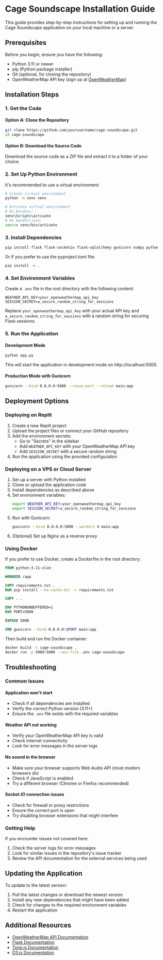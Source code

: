 # Cage Soundscape Installation Guide

This guide provides step-by-step instructions for setting up and running the Cage Soundscape application on your local machine or a server.

## Prerequisites

Before you begin, ensure you have the following:

- Python 3.11 or newer
- pip (Python package installer)
- Git (optional, for cloning the repository)
- OpenWeatherMap API key (sign up at [OpenWeatherMap](https://openweathermap.org/api))

## Installation Steps

### 1. Get the Code

#### Option A: Clone the Repository

```bash
git clone https://github.com/yourusername/cage-soundscape.git
cd cage-soundscape
```

#### Option B: Download the Source Code

Download the source code as a ZIP file and extract it to a folder of your choice.

### 2. Set Up Python Environment

It's recommended to use a virtual environment:

```bash
# Create virtual environment
python -m venv venv

# Activate virtual environment
# On Windows:
venv\Scripts\activate
# On macOS/Linux:
source venv/bin/activate
```

### 3. Install Dependencies

```bash
pip install flask flask-socketio flask-sqlalchemy gunicorn numpy python-dotenv requests email-validator psycopg2-binary
```

Or if you prefer to use the pyproject.toml file:

```bash
pip install -e .
```

### 4. Set Environment Variables

Create a `.env` file in the root directory with the following content:

```
WEATHER_API_KEY=your_openweathermap_api_key
SESSION_SECRET=a_secure_random_string_for_sessions
```

Replace `your_openweathermap_api_key` with your actual API key and `a_secure_random_string_for_sessions` with a random string for securing Flask sessions.

### 5. Run the Application

#### Development Mode

```bash
python app.py
```

This will start the application in development mode on http://localhost:5000.

#### Production Mode with Gunicorn

```bash
gunicorn --bind 0.0.0.0:5000 --reuse-port --reload main:app
```

## Deployment Options

### Deploying on Replit

1. Create a new Replit project
2. Upload the project files or connect your GitHub repository
3. Add the environment secrets:
   - Go to "Secrets" in the sidebar
   - Add `WEATHER_API_KEY` with your OpenWeatherMap API key
   - Add `SESSION_SECRET` with a secure random string
4. Run the application using the provided configuration

### Deploying on a VPS or Cloud Server

1. Set up a server with Python installed
2. Clone or upload the application code
3. Install dependencies as described above
4. Set environment variables:
   ```bash
   export WEATHER_API_KEY=your_openweathermap_api_key
   export SESSION_SECRET=a_secure_random_string_for_sessions
   ```
5. Run with Gunicorn:
   ```bash
   gunicorn --bind 0.0.0.0:5000 --workers 4 main:app
   ```
6. (Optional) Set up Nginx as a reverse proxy

### Using Docker

If you prefer to use Docker, create a Dockerfile in the root directory:

```dockerfile
FROM python:3.11-slim

WORKDIR /app

COPY requirements.txt .
RUN pip install --no-cache-dir -r requirements.txt

COPY . .

ENV PYTHONUNBUFFERED=1
ENV PORT=5000

EXPOSE 5000

CMD gunicorn --bind 0.0.0.0:$PORT main:app
```

Then build and run the Docker container:

```bash
docker build -t cage-soundscape .
docker run -p 5000:5000 --env-file .env cage-soundscape
```

## Troubleshooting

### Common Issues

#### Application won't start

- Check if all dependencies are installed
- Verify the correct Python version (3.11+)
- Ensure the `.env` file exists with the required variables

#### Weather API not working

- Verify your OpenWeatherMap API key is valid
- Check internet connectivity
- Look for error messages in the server logs

#### No sound in the browser

- Make sure your browser supports Web Audio API (most modern browsers do)
- Check if JavaScript is enabled
- Try a different browser (Chrome or Firefox recommended)

#### Socket.IO connection issues

- Check for firewall or proxy restrictions
- Ensure the correct port is open
- Try disabling browser extensions that might interfere

### Getting Help

If you encounter issues not covered here:

1. Check the server logs for error messages
2. Look for similar issues in the repository's issue tracker
3. Review the API documentation for the external services being used

## Updating the Application

To update to the latest version:

1. Pull the latest changes or download the newest version
2. Install any new dependencies that might have been added
3. Check for changes to the required environment variables
4. Restart the application

## Additional Resources

- [OpenWeatherMap API Documentation](https://openweathermap.org/api)
- [Flask Documentation](https://flask.palletsprojects.com/)
- [Tone.js Documentation](https://tonejs.github.io/)
- [D3.js Documentation](https://d3js.org/)